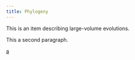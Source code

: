 ```yaml
---
title: Phylogeny
---
```


This is an item describing large-volume evolutions.

This a second paragraph.

<a href="/publications#GodinDubois2020a">a</a>
